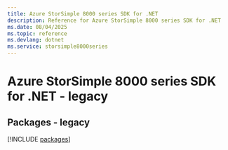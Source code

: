 ```yaml
---
title: Azure StorSimple 8000 series SDK for .NET
description: Reference for Azure StorSimple 8000 series SDK for .NET
ms.date: 08/04/2025
ms.topic: reference
ms.devlang: dotnet
ms.service: storsimple8000series
---
```

# Azure StorSimple 8000 series SDK for .NET - legacy
## Packages - legacy
[!INCLUDE [packages](storsimple-8000-series-index.md)]